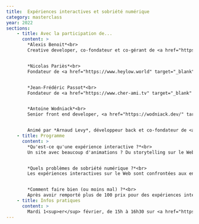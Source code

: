 ```yaml
---
title:  Expériences interactives et sobriété numérique
category: masterclass
year: 2022
sections:
    - title: Avec la participation de...
      content: >
        *Alexis Benoit*<br>
        Creative developer, co-fondateur et co-gérant de <a href="https://www.noesya.coop/equipe/alexis-benoit" target="_blank" rel="nofollow">noesya</a>


        *Nicolas Pariès*<br>
        Fondateur de <a href="https://www.heylow.world" target="_blank" rel="nofollow">Hey Low</a>


        *Jean-Frédéric Passot*<br>
        Fondateur de <a href="https://www.cher-ami.tv" target="_blank" rel="nofollow">Cher ami</a>


        *Antoine Wodniack*<br>
        Senior front end developer, <a href="https://wodniack.dev/" target="_blank" rel="nofollow">wodniack.dev</a>


        Animé par *Arnaud Levy*, développeur back et co-fondateur de <a href="https://www.noesya.coop/equipe/arnaud-levy" target="_blank" rel="nofollow">noesya</a>
    - title: Programme
      content: >
        *Qu'est-ce qu'une expérience interactive ?*<br>
        Un site avec beaucoup d'animations ? Du storytelling sur le Web ? Un récit plus émotionnel qu'informationnel ? Un site avec un loader et un effet wow ? Quelle(s) définition(s) pour cet étrange objet technologique, médiatique et créatif ?


        *Quels problèmes de sobriété numérique ?*<br>
        Les expériences interactives sur le Web sont confrontées aux enjeux classiques du Web, mais aussi à certains enjeux spécifiques, notamment de poids, de performance et d'accessibilité. Pourquoi les expériences sont-elles souvent très lourdes ? Pourquoi sont-elles gourmandes en processeur, notamment du fait de la 3D, et avec quels impacts sur les batteries des périphériques mobiles ?  Quelle relation entre performance, obsolescence et impact environnemental du numérique ? Quels problèmes spécifiques d'accessibilité posent ces expérience, qui peuvent s'appuyer sur des mécanismes vidéo-ludiques et des complémentarités multimédia ?


        *Comment faire bien (ou moins mal) ?*<br>
        Après avoir remporté plus de 100 prix pour des expériences interactive, les participants partageront leurs idées créatives, leurs analyses techniques et leurs réflexions opérationnelles sur la sobriété numérique. Quels outils pour mesurer les problèmes ? Vidéo, 3D, images, sons, VR, AR, data-visualisation, quelle est l'empreinte environnementale des technologies de narration interactives ? Quelles méthodes mettre en œuvre pour optimiser leur impact ? Enfin, comment faire de belles expériences sobres ?
    - title: Infos pratiques
      content: >
        Mardi 1<sup>er</sup> février, de 15h à 16h30 sur <a href="https://www.twitch.tv/noesya" target="_blank" rel="nofollow">twitch.tv/noesya</a>
---
```

